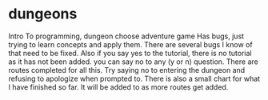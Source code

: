 # dungeons
Intro To programming, dungeon choose adventure game
Has bugs, just trying to learn concepts and apply them. 
There are several bugs I know of that need to be fixed. Also if you say yes to the tutorial, there is no tutorial as it has not been added. you can say no to any (y or n) question. There are routes completed for all this. Try saying no to entering the dungeon and refusing to apologize when prompted to. 
There is also a small chart for what I have finished so far. It will be added to as more routes get added.

